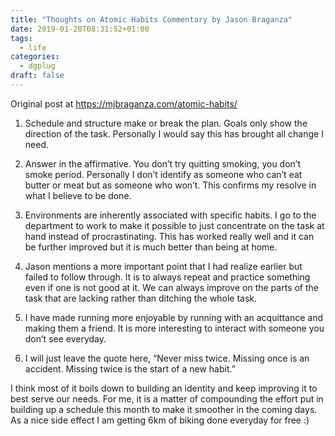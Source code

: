 ```yaml
---
title: "Thoughts on Atomic Habits Commentary by Jason Braganza"
date: 2019-01-20T08:31:52+01:00
tags:
  - life
categories:
  - dgplug
draft: false
---
```

Original post at https://mjbraganza.com/atomic-habits/

1. Schedule and structure make or break the plan. Goals only show the direction of the task. Personally I would say this has brought all change I need.

2. Answer in the affirmative. You don’t try quitting smoking, you don’t smoke period. Personally I don’t identify as someone who can’t eat butter or meat but as someone who won’t. This confirms my resolve in what I believe to be done.

3. Environments are inherently associated with specific habits. I go to the department to work to make it possible to just concentrate on the task at hand instead of procrastinating. This has worked really well and it can be further improved but it is much better than being at home.

4. Jason mentions a more important point that I had realize earlier but failed to follow through. It is to always repeat and practice something even if one is not good at it. We can always improve on the parts of the task that are lacking rather than ditching the whole task.

5. I have made running more enjoyable by running with an acquittance and making them a friend. It is more interesting to interact with someone you don’t see everyday.

6. I will just leave the quote here, “Never miss twice. Missing once is an accident. Missing twice is the start of a new habit.”

I think most of it boils down to building an identity and keep improving it to best serve our needs. For me, it is a matter of compounding the effort put in building up a schedule this month to make it smoother in the coming days. As a nice side effect I am getting 6km of biking done everyday for free :)
